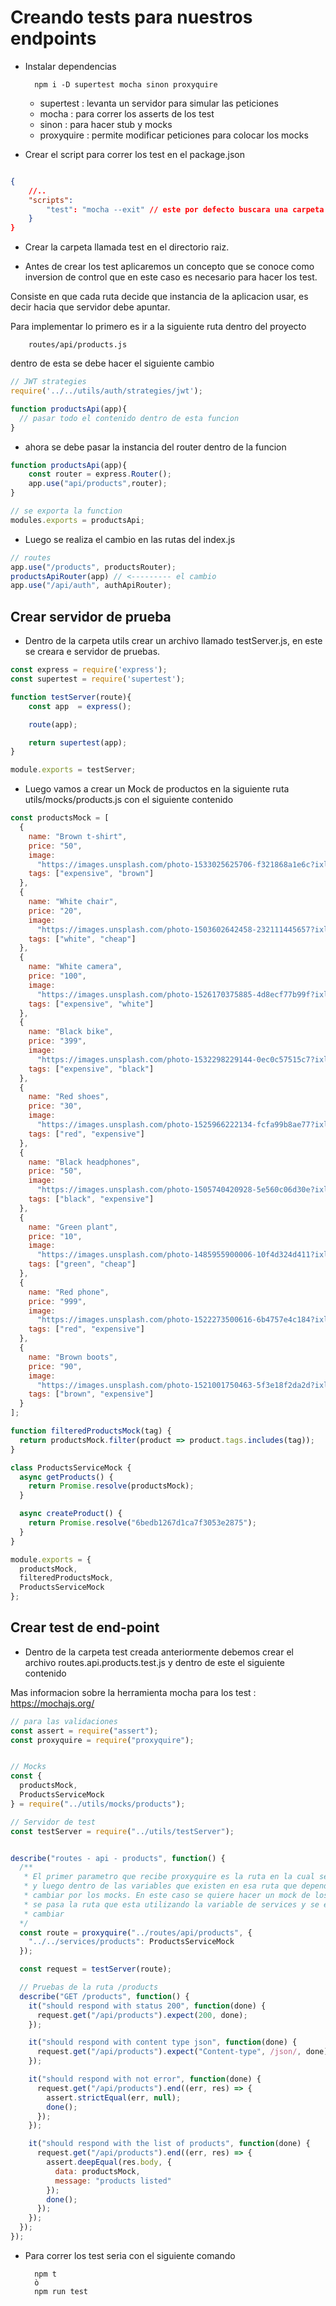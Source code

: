 # Creando tests para nuestros endpoints

- Instalar dependencias 

        npm i -D supertest mocha sinon proxyquire

    - supertest : levanta un servidor para simular las peticiones
    - mocha : para correr los asserts de los test        
    - sinon : para hacer stub y mocks
    - proxyquire : permite modificar peticiones para colocar los mocks

- Crear el script para correr los test en el package.json

```json

{
    //..
    "scripts":
        "test": "mocha --exit" // este por defecto buscara una carpeta llamada tets
    }
}
```

- Crear la carpeta llamada test en el directorio raiz.


- Antes de crear los test aplicaremos un concepto que se conoce como inversion de control
que en este caso es necesario para hacer los test.

Consiste en que cada ruta decide que instancia de la aplicacion usar, es decir hacia que servidor debe apuntar.

Para implementar lo primero es ir a la siguiente ruta dentro del proyecto

        routes/api/products.js

dentro de esta se debe hacer el siguiente cambio

```javascript
// JWT strategies
require('../../utils/auth/strategies/jwt');

function productsApi(app){
  // pasar todo el contenido dentro de esta funcion
}
```

- ahora se debe pasar la instancia del router dentro de la funcion
```javascript
function productsApi(app){
    const router = express.Router();
    app.use("api/products",router);  
}

// se exporta la function
modules.exports = productsApi;
```

- Luego se realiza el cambio en las rutas del index.js

```javascript
// routes
app.use("/products", productsRouter);
productsApiRouter(app) // <--------- el cambio
app.use("/api/auth", authApiRouter);
```


## Crear servidor de prueba

- Dentro de la carpeta utils crear un archivo llamado testServer.js, en este se creara 
e servidor de pruebas.

```javascript
const express = require('express');
const supertest = require('supertest');

function testServer(route){
    const app  = express();

    route(app);

    return supertest(app);
}

module.exports = testServer;
```

- Luego vamos a crear un Mock de productos en la siguiente ruta utils/mocks/products.js con el siguiente contenido

```javascript
const productsMock = [
  {
    name: "Brown t-shirt",
    price: "50",
    image:
      "https://images.unsplash.com/photo-1533025625706-f321868a1e6c?ixlib=rb-0.3.5&ixid=eyJhcHBfaWQiOjEyMDd9&s=924b11607083a7d154547c4853d3eaa5&auto=format&fit=crop&w=800&q=60",
    tags: ["expensive", "brown"]
  },
  {
    name: "White chair",
    price: "20",
    image:
      "https://images.unsplash.com/photo-1503602642458-232111445657?ixlib=rb-0.3.5&ixid=eyJhcHBfaWQiOjEyMDd9&s=bf884ad570b50659c5fa2dc2cfb20ecf&auto=format&fit=crop&w=800&q=60",
    tags: ["white", "cheap"]
  },
  {
    name: "White camera",
    price: "100",
    image:
      "https://images.unsplash.com/photo-1526170375885-4d8ecf77b99f?ixlib=rb-0.3.5&ixid=eyJhcHBfaWQiOjEyMDd9&s=df4d2256d54f07d2d40ce7cda76c7ebf&auto=format&fit=crop&w=800&q=60",
    tags: ["expensive", "white"]
  },
  {
    name: "Black bike",
    price: "399",
    image:
      "https://images.unsplash.com/photo-1532298229144-0ec0c57515c7?ixlib=rb-0.3.5&ixid=eyJhcHBfaWQiOjEyMDd9&s=53d820e6622fadd53b8638d60f468ccd&auto=format&fit=crop&w=800&q=60",
    tags: ["expensive", "black"]
  },
  {
    name: "Red shoes",
    price: "30",
    image:
      "https://images.unsplash.com/photo-1525966222134-fcfa99b8ae77?ixlib=rb-0.3.5&ixid=eyJhcHBfaWQiOjEyMDd9&s=0e44599932dce6b8440e26fb91e10a69&auto=format&fit=crop&w=800&q=60",
    tags: ["red", "expensive"]
  },
  {
    name: "Black headphones",
    price: "50",
    image:
      "https://images.unsplash.com/photo-1505740420928-5e560c06d30e?ixlib=rb-0.3.5&ixid=eyJhcHBfaWQiOjEyMDd9&s=f9f0fdc18a215ec725f8ca61dc6fcbdf&auto=format&fit=crop&w=800&q=60",
    tags: ["black", "expensive"]
  },
  {
    name: "Green plant",
    price: "10",
    image:
      "https://images.unsplash.com/photo-1485955900006-10f4d324d411?ixlib=rb-0.3.5&ixid=eyJhcHBfaWQiOjEyMDd9&s=f845f73f09557d1a5d5b938de98e4392&auto=format&fit=crop&w=800&q=60",
    tags: ["green", "cheap"]
  },
  {
    name: "Red phone",
    price: "999",
    image:
      "https://images.unsplash.com/photo-1522273500616-6b4757e4c184?ixlib=rb-0.3.5&ixid=eyJhcHBfaWQiOjEyMDd9&s=87a01c4351a5046d05b84894506fbb7d&auto=format&fit=crop&w=800&q=60",
    tags: ["red", "expensive"]
  },
  {
    name: "Brown boots",
    price: "90",
    image:
      "https://images.unsplash.com/photo-1521001750463-5f3e18f2da2d?ixlib=rb-0.3.5&ixid=eyJhcHBfaWQiOjEyMDd9&s=819e9dcb75b84114278a7163ff38a91c&auto=format&fit=crop&w=800&q=60",
    tags: ["brown", "expensive"]
  }
];

function filteredProductsMock(tag) {
  return productsMock.filter(product => product.tags.includes(tag));
}

class ProductsServiceMock {
  async getProducts() {
    return Promise.resolve(productsMock);
  }

  async createProduct() {
    return Promise.resolve("6bedb1267d1ca7f3053e2875");
  }
}

module.exports = {
  productsMock,
  filteredProductsMock,
  ProductsServiceMock
};
```

## Crear test de end-point

- Dentro de la carpeta test creada anteriormente debemos crear el archivo
routes.api.products.test.js y dentro de este el siguiente contenido

Mas informacion sobre la herramienta mocha para los test : https://mochajs.org/

```javascript
// para las validaciones
const assert = require("assert");
const proxyquire = require("proxyquire");


// Mocks
const {
  productsMock,
  ProductsServiceMock
} = require("../utils/mocks/products");

// Servidor de test
const testServer = require("../utils/testServer");


describe("routes - api - products", function() {
  /**
   * El primer parametro que recibe proxyquire es la ruta en la cual sequiere hacer el test
   * y luego dentro de las variables que existen en esa ruta que dependencia se quiere
   * cambiar por los mocks. En este caso se quiere hacer un mock de los servicios por lo que 
   * se pasa la ruta que esta utilizando la variable de services y se especifica por que la debe 
   * cambiar
  */
  const route = proxyquire("../routes/api/products", {
    "../../services/products": ProductsServiceMock
  });

  const request = testServer(route);

  // Pruebas de la ruta /products
  describe("GET /products", function() {
    it("should respond with status 200", function(done) {
      request.get("/api/products").expect(200, done);
    });

    it("should respond with content type json", function(done) {
      request.get("/api/products").expect("Content-type", /json/, done);
    });

    it("should respond with not error", function(done) {
      request.get("/api/products").end((err, res) => {
        assert.strictEqual(err, null);
        done();
      });
    });

    it("should respond with the list of products", function(done) {
      request.get("/api/products").end((err, res) => {
        assert.deepEqual(res.body, {
          data: productsMock,
          message: "products listed"
        });
        done();
      });
    });
  });
});
```


- Para correr los test seria con el siguiente comando

        npm t
        ò
        npm run test